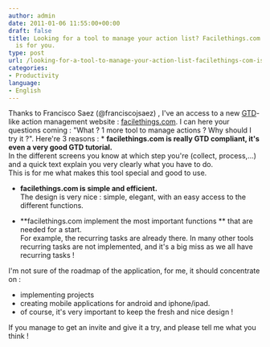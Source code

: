 ```yaml
---
author: admin
date: 2011-01-06 11:55:00+00:00
draft: false
title: Looking for a tool to manage your action list? Facilethings.com is coming and
  is for you.
type: post
url: /looking-for-a-tool-to-manage-your-action-list-facilethings-com-is-coming-and-is-for-you/
categories:
- Productivity
language:
- English
---
```


Thanks to Francisco Saez (@franciscojsaez) , I've an access to a new [GTD](http://en.wikipedia.org/wiki/Getting_Things_Done)-like action management website : [facilethings.com](http://facilethings.com/).
I can here your questions coming : "What ? 1 more tool to manage actions ? Why should I try it ?". 
Here're 3 reasons :  * **facilethings.com is really GTD compliant, it's even a very good GTD tutorial.**  
In the different screens you know at which step you're (collect, process,...) and a quick text explain you very clearly what you have to do.  
This is for me what makes this tool special and good to use.  
  


  * **facilethings.com is simple and efficient.**  
The design is very nice : simple, elegant, with an easy access to the different functions.  
  


  * **facilethings.com implement the most important functions ** that are needed for a start.  
For example, the recurring tasks are already there. In many other tools recurring tasks are not implemented, and it's a big miss as we all have recurring tasks !

I'm not sure of the roadmap of the application, for me, it should concentrate on :
  * implementing projects
  * creating mobile applications for android and iphone/ipad.
  * of course, it's very important to keep the fresh and nice design !


If you manage to get an invite and give it a try, and please tell me what you think !
